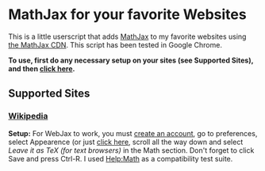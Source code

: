 MathJax for your favorite Websites
===

This is a little userscript that adds [MathJax][] to my favorite websites
using [the MathJax CDN][cdn]. This script has been tested in Google Chrome.

  [mathjax]: http://www.mathjax.org/
  [cdn]: http://www.mathjax.org/docs/1.1/start.html#mathjax-cdn

**To use, first do any necessary setup on your sites (see Supported Sites),
and then [click here][userscript].**

  [userscript]: https://github.com/ariofrio/webjax/raw/master/webjax.user.js

## Supported Sites

### [Wikipedia](http://wikipedia.org/)

**Setup:** For WebJax to work, you must [create an account][signup], go to
preferences, select Appearence (or just [click here][prefs], scroll all the way
down and select *Leave it as TeX (for text browsers)* in the Math section.
Don't forget to click Save and press Ctrl-R. I used [Help:Math][] as a
compatibility test suite.

  [signup]: http://en.wikipedia.org/w/index.php?title=Special:UserLogin
  [prefs]: http://en.wikipedia.org/wiki/Special:Preferences#mw-prefsection-rendering
  [Help:Math]: http://en.wikipedia.org/wiki/Help:Math

